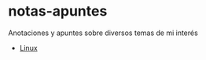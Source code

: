 # notas-apuntes
Anotaciones y apuntes sobre diversos temas de mi interés

- [Linux](/Linux "Linux")
